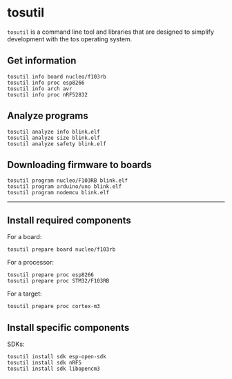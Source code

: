 # tosutil

`tosutil` is a command line tool and libraries that are designed to simplify development with the tos operating system.

## Get information

```
tosutil info board nucleo/f103rb
tosutil info proc esp8266
tosutil info arch avr
tosutil info proc nRF52832
```

## Analyze programs

```
tosutil analyze info blink.elf
tosutil analyze size blink.elf
tosutil analyze safety blink.elf
```

## Downloading firmware to boards

```
tosutil program nucleo/F103RB blink.elf
tosutil program arduino/uno blink.elf
tosutil program nodemcu blink.elf
```

---

## Install required components

For a board:

```
tosutil prepare board nucleo/f103rb
```

For a processor:

```
tosutil prepare proc esp8266
tosutil prepare proc STM32/F103RB
```

For a target:

```
tosutil prepare proc cortex-m3
```

## Install specific components

SDKs:
```
tosutil install sdk esp-open-sdk
tosutil install sdk nRF5
tosutil install sdk libopencm3
```
